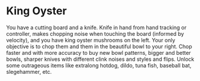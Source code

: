 # King Oyster

You have a cutting board and a knife. Knife in hand from hand tracking or controller, makes chopping noise when touching the board (informed by velocity), and you have king oyster mushrooms on the left. Your only objective is to chop them and them in the beautiful bowl to your right. Chop faster and with more accuracy to buy new bowl patterns, bigger and better bowls, sharper knives with different clink noises and styles and flips. Unlock some outrageous items like extralong hotdog, dildo, tuna fish, baseball bat, slegehammer, etc.
